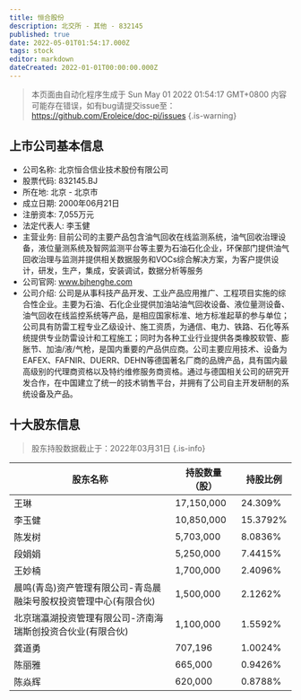 ```yaml
---
title: 恒合股份
description: 北交所 - 其他 - 832145
published: true
date: 2022-05-01T01:54:17.000Z
tags: stock
editor: markdown
dateCreated: 2022-01-01T00:00:00.000Z
---
```


> 本页面由自动化程序生成于 Sun May 01 2022 01:54:17 GMT+0800
> 内容可能存在错误，如有bug请提交issue至：https://github.com/Eroleice/doc-pi/issues
{.is-warning}

## 上市公司基本信息
- 公司名称: 北京恒合信业技术股份有限公司
- 股票代码: 832145.BJ
- 所在地: 北京 - 北京市
- 成立日期: 2000年06月21日
- 注册资本: 7,055万元
- 法定代表人: 李玉健
- 主营业务: 目前公司的主要产品包含油气回收在线监测系统，油气回收治理设备，液位量测系统及智网监测平台等主要为石油石化企业，环保部门提供油气回收治理与监测并提供相关数据服务和VOCs综合解决方案，为客户提供设计，研发，生产，集成，安装调试，数据分析等服务
- 公司官网: www.bjhenghe.com
- 公司介绍: 公司是从事科技产品开发、工业产品应用推广、工程项目实施的综合性企业。主要为石油、石化企业提供加油站油气回收设备、液位量测设备、油气回收在线监控系统等产品，是相应国家标准、地方标准起草的参与单位；公司具有防雷工程专业乙级设计、施工资质，为通信、电力、铁路、石化等系统提供专业防雷设计和工程施工；同时为各种工业行业提供各类橡胶软管、膨胀节、加油/液/气枪，是国内重要的产品供应商。公司主要应用技术、设备为EAFEX、FAFNIR、DUERR、DEHN等德国著名厂商的品牌产品，具有国内最高级别的代理商资格以及特约维修服务商资格。通过与德国相关公司的研究开发合作，在中国建立了统一的技术销售平台，并拥有了公司自主开发研制的系统设备及产品。


## 十大股东信息
> 股东持股数据截止于：2022年03月31日
{.is-info}

| 股东名称 | 持股数量（股） | 持股比例 |
| --- | --- | --- |
| 王琳 | 17,150,000 | 24.309% |
| 李玉健 | 10,850,000 | 15.3792% |
| 陈发树 | 5,703,000 | 8.0836% |
| 段娟娟 | 5,250,000 | 7.4415% |
| 王妙楠 | 1,700,000 | 2.4096% |
| 晨鸣(青岛)资产管理有限公司-青岛晨融柒号股权投资管理中心(有限合伙) | 1,500,000 | 2.1262% |
| 北京瑞瀛湖投资管理有限公司-济南海瑞斯创投资合伙业(有限合伙) | 1,100,000 | 1.5592% |
| 龚道勇 | 707,196 | 1.0024% |
| 陈丽雅 | 665,000 | 0.9426% |
| 陈焱辉 | 620,000 | 0.8788% |




